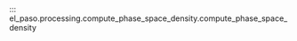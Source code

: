 <!--
SPDX-FileCopyrightText: 2025 GFZ Helmholtz Centre for Geosciences
SPDX-FileContributor: Bernhard Haas

SPDX-License-Identifier: Apache 2.0
-->

::: el_paso.processing.compute_phase_space_density.compute_phase_space_density
